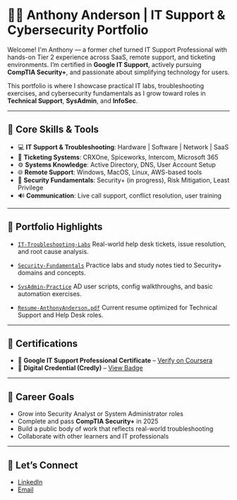 # 👨‍💻 Anthony Anderson | IT Support & Cybersecurity Portfolio

Welcome! I'm Anthony — a former chef turned IT Support Professional with hands-on Tier 2 experience across SaaS, remote support, and ticketing environments. I’m certified in **Google IT Support**, actively pursuing **CompTIA Security+**, and passionate about simplifying technology for users.

This portfolio is where I showcase practical IT labs, troubleshooting exercises, and cybersecurity fundamentals as I grow toward roles in **Technical Support**, **SysAdmin**, and **InfoSec**.

---

## 🔧 Core Skills & Tools

* 💻 **IT Support & Troubleshooting**: Hardware | Software | Network | SaaS
* 🔧 **Ticketing Systems**: CRXOne, Spiceworks, Intercom, Microsoft 365
* ⚙️ **Systems Knowledge**: Active Directory, DNS, User Account Setup
* 🌐 **Remote Support**: Windows, MacOS, Linux, AWS-based tools
* 🔐 **Security Fundamentals**: Security+ (in progress), Risk Mitigation, Least Privilege
* 🔊 **Communication**: Live call support, conflict resolution, user training

---

## 📂 Portfolio Highlights

* [`IT-Troubleshooting-Labs`](./IT-Troubleshooting-Labs)
  Real-world help desk tickets, issue resolution, and root cause analysis.

* [`Security-Fundamentals`](./Security-Fundamentals)
  Practice labs and study notes tied to Security+ domains and concepts.

* [`SysAdmin-Practice`](./SysAdmin-Practice)
  AD user scripts, config walkthroughs, and basic automation exercises.

* [`Resume-AnthonyAnderson.pdf`](./Resume-AnthonyAnderson.pdf)
  Current resume optimized for Technical Support and Help Desk roles.

---

## 📄 Certifications

* 📅 **Google IT Support Professional Certificate** – [Verify on Coursera](https://coursera.org/verify/professional-cert/VSEUHHP8JV61)
* 🏅 **Digital Credential (Credly)** – [View Badge](https://www.credly.com/earner/earned/badge/721c210d-6ad6-4db1-a20d-8c2c07f2e598)

---

## 🌟 Career Goals

* Grow into Security Analyst or System Administrator roles
* Complete and pass **CompTIA Security+** in 2025
* Build a public body of work that reflects real-world troubleshooting
* Collaborate with other learners and IT professionals

---

## 📧 Let’s Connect

* [LinkedIn](https://www.linkedin.com/in/ant-andersonc137)
* [Email](mailto:antonioanderzc137@gmail.com)
